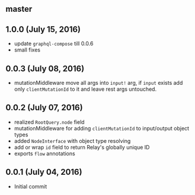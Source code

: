 ## master

## 1.0.0 (July 15, 2016)
* update `graphql-compose` till 0.0.6
* small fixes

## 0.0.3 (July 08, 2016)
* mutationMiddleware move all args into `input!` arg, if `input` exists add only `clientMutationId` to it and leave rest args untouched.

## 0.0.2 (July 07, 2016)
* realized `RootQuery.node` field
* mutationMiddleware for adding `clientMutationId` to input/output object types
* added `NodeInterface` with object type resolving
* add or wrap `id` field to return Relay's globally unique ID  
* exports `flow` annotations

## 0.0.1 (July 04, 2016)
* Initial commit
